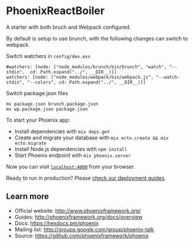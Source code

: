 # PhoenixReactBoiler

A starter with both bruch and Webpack configured.

By default is setup to use brunch, with the following changes can switch to webpack.

Switch watchers in `config/dev.exs`
```
#watchers: [node: ["node_modules/brunch/bin/brunch", "watch", "--stdin",  cd: Path.expand("../", __DIR__)]]
watchers: [node: ["node_modules/webpack/bin/webpack.js", "--watch-stdin", "--colors", cd: Path.expand("../", __DIR__)]]
```

Switch package.json files
```
mv package.json brunch.package.json
mv wp.package.json package.json
```


To start your Phoenix app:

  * Install dependencies with `mix deps.get`
  * Create and migrate your database with `mix ecto.create && mix ecto.migrate`
  * Install Node.js dependencies with `npm install`
  * Start Phoenix endpoint with `mix phoenix.server`

Now you can visit [`localhost:4000`](http://localhost:4000) from your browser.

Ready to run in production? Please [check our deployment guides](http://www.phoenixframework.org/docs/deployment).

## Learn more

  * Official website: http://www.phoenixframework.org/
  * Guides: http://phoenixframework.org/docs/overview
  * Docs: https://hexdocs.pm/phoenix
  * Mailing list: http://groups.google.com/group/phoenix-talk
  * Source: https://github.com/phoenixframework/phoenix
